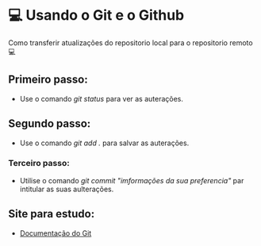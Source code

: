 # 💻 Usando o Git e o Github 

Como transferir atualizações do repositorio local para o repositorio remoto 💻
## Primeiro passo:
- Use o comando *git status* para ver as 
auterações.
## Segundo passo:
- Use o comando *git add .* para salvar as auterações.
### Terceiro passo:
- Utilise o comando *git commit "imformações da sua preferencia"* par intitular as suas aulterações.
## Site para estudo:
- [Documentação do Git](https://git-scm.com/doc)
